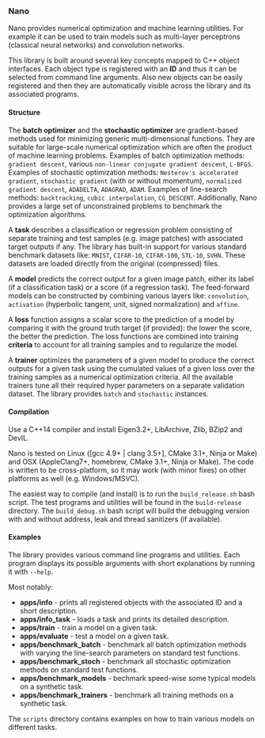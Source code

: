 ### Nano

Nano provides numerical optimization and machine learning utilities. For example it can be used to train models such as multi-layer perceptrons (classical neural networks) and convolution networks.

This library is built around several key concepts mapped to C++ object interfaces. Each object type is registered with an **ID** and thus it can be selected from command line arguments. Also new objects can be easily registered and then they are automatically visible across the library and its associated programs.


#### Structure

The **batch optimizer** and the **stochastic optimizer** are gradient-based methods used for minimizing generic multi-dimensional functions. They are suitable for large-scale numerical optimization which are often the product of machine learning problems. Examples of batch optimization methods: `gradient descent`, various `non-linear conjugate gradient descent`, `L-BFGS`. Examples of stochastic optimization methods: `Nesterov's accelerated gradient`, `stochastic gradient` (with or without momentum), `normalized gradient descent`, `ADADELTA`, `ADAGRAD`, `ADAM`. Examples of line-search methods: `backtracking`, `cubic interpolation`, `CG_DESCENT`. Additionally, Nano provides a large set of unconstrained problems to benchmark the optimization algorithms.

A **task** describes a classification or regression problem consisting of separate training and test samples (e.g. image patches) with associated target outputs if any. The library has built-in support for various standard benchmark datasets like: `MNIST`, `CIFAR-10`, `CIFAR-100`, `STL-10`, `SVHN`. These datasets are loaded directly from the original (compressed) files.

A **model** predicts the correct output for a given image patch, either its label (if a classification task) or a score (if a regression task). The feed-forward models can be constructed by combining various layers like: `convolution`, `activation` (hyperbolic tangent, unit, signed normalization) and `affine`.

A **loss** function assigns a scalar score to the prediction of a model by comparing it with the ground truth target (if provided): the lower the score, the better the prediction. The loss functions are combined into training **criteria** to account for all training samples and to regularize the model.

A **trainer** optimizes the parameters of a given model to produce the correct outputs for a given task using the cumulated values of a given loss over the training samples as a numerical optimization criteria. All the available trainers tune all their required hyper parameters on a separate validation dataset. The library provides `batch` and `stochastic` instances.


#### Compilation

Use a C++14 compiler and install Eigen3.2+, LibArchive, Zlib, BZip2 and DevIL.

Nano is tested on Linux ([gcc 4.9+ | clang 3.5+], CMake 3.1+, Ninja or Make) and OSX (AppleClang7+, homebrew, CMake 3.1+, Ninja or Make). The code is written to be cross-platform, so it may work (with minor fixes) on other platforms as well (e.g. Windows/MSVC).

The easiest way to compile (and install) is to run the `build_release.sh` bash script. The test programs and utilities will be found in the `build-release` directory. The `build_debug.sh` bash script will build the debugging version with and without address, leak and thread sanitizers (if available).


#### Examples

The library provides various command line programs and utilities. Each program displays its possible arguments with short explanations by running it with `--help`.

Most notably:
* **apps/info** - prints all registered objects with the associated ID and a short description.
* **apps/info_task** - loads a task and prints its detailed description.
* **apps/train** - train a model on a given task.
* **apps/evaluate** - test a model on a given task.
* **apps/benchmark_batch** - benchmark all batch optimization methods with varying the line-search parameters on standard test functions.
* **apps/benchmark_stoch** - benchmark all stochastic optimization methods on standard test functions.
* **apps/benchmark_models** - bechmark speed-wise some typical models on a synthetic task.
* **apps/benchmark_trainers** - benchmark all training methods on a synthetic task.

The `scripts` directory contains examples on how to train various models on different tasks.
